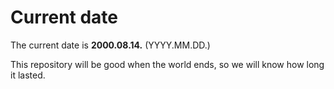 # Current date

The current date is **2000.08.14.** (YYYY.MM.DD.)

This repository will be good when the world ends, so we will know how long it lasted.